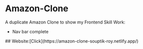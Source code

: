 # Amazon-Clone
A duplicate Amazon Clone to show my Frontend Skill
Work:
<ul>
  <li>Nav bar complete</li>
</ul>
## Website:[Click](https://amazon-clone-souptik-roy.netlify.app/)
